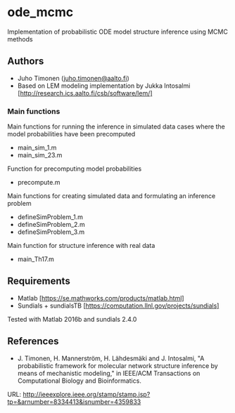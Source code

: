# ode_mcmc

Implementation of probabilistic ODE model structure inference using MCMC methods

## Authors

* Juho Timonen (juho.timonen@aalto.fi)
* Based on LEM modeling implementation by Jukka Intosalmi [http://research.ics.aalto.fi/csb/software/lem/]

### Main functions

Main functions for running the inference in simulated data cases where the model probabilities have been precomputed
* main_sim_1.m
* main_sim_23.m

Function for precomputing model probabilities
* precompute.m

Main functions for creating simulated data and formulating an inference problem
* defineSimProblem_1.m
* defineSimProblem_2.m
* defineSimProblem_3.m

Main function for structure inference with real data
* main_Th17.m

## Requirements

* Matlab [https://se.mathworks.com/products/matlab.html]
* Sundials + sundialsTB [https://computation.llnl.gov/projects/sundials]

Tested with Matlab 2016b and sundials 2.4.0 

## References

* J. Timonen, H. Mannerström, H. Lähdesmäki and J. Intosalmi, "A probabilistic framework for molecular network structure inference by means of mechanistic modeling," in IEEE/ACM Transactions on Computational Biology and Bioinformatics.

URL: http://ieeexplore.ieee.org/stamp/stamp.jsp?tp=&arnumber=8334413&isnumber=4359833
